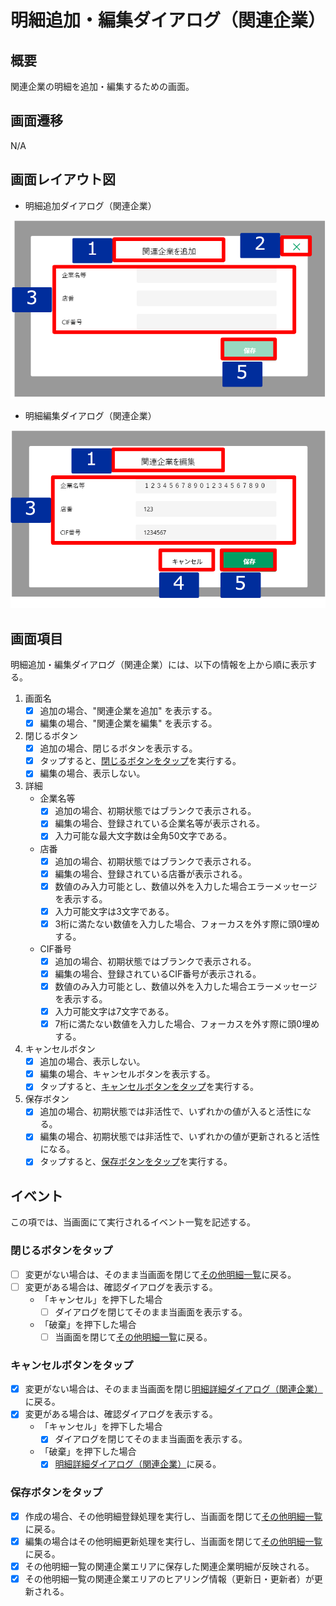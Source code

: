 # 明細追加・編集ダイアログ（関連企業）

## 概要

関連企業の明細を追加・編集するための画面。

## 画面遷移

N/A

## 画面レイアウト図

- 明細追加ダイアログ（関連企業）

![明細追加ダイアログ（関連企業）](./images/明細追加ダイアログ（関連企業）.drawio.png)

- 明細編集ダイアログ（関連企業）

![明細編集ダイアログ（関連企業）](./images/明細編集ダイアログ（関連企業）.drawio.png)


## 画面項目
明細追加・編集ダイアログ（関連企業）には、以下の情報を上から順に表示する。

1. 画面名
    - [X] 追加の場合、"関連企業を追加" を表示する。
    - [X] 編集の場合、"関連企業を編集" を表示する。

2. 閉じるボタン
    - [X] 追加の場合、閉じるボタンを表示する。
    - [X] タップすると、[閉じるボタンをタップ](#閉じるボタンをタップ)を実行する。
    - [X] 編集の場合、表示しない。

3. 詳細
    - 企業名等
      - [X] 追加の場合、初期状態ではブランクで表示される。
      - [X] 編集の場合、登録されている企業名等が表示される。
      - [X] 入力可能な最大文字数は全角50文字である。
    - 店番
      - [X] 追加の場合、初期状態ではブランクで表示される。
      - [X] 編集の場合、登録されている店番が表示される。
      - [X] 数値のみ入力可能とし、数値以外を入力した場合エラーメッセージを表示する。
      - [X] 入力可能文字は3文字である。
      - [X] 3桁に満たない数値を入力した場合、フォーカスを外す際に頭0埋めする。
    - CIF番号
      - [X] 追加の場合、初期状態ではブランクで表示される。
      - [X] 編集の場合、登録されているCIF番号が表示される。
      - [X] 数値のみ入力可能とし、数値以外を入力した場合エラーメッセージを表示する。
      - [X] 入力可能文字は7文字である。
      - [X] 7桁に満たない数値を入力した場合、フォーカスを外す際に頭0埋めする。

4. キャンセルボタン
    - [X] 追加の場合、表示しない。
    - [X] 編集の場合、キャンセルボタンを表示する。
    - [X] タップすると、[キャンセルボタンをタップ](#キャンセルボタンをタップ)を実行する。

5. 保存ボタン
    - [X] 追加の場合、初期状態では非活性で、いずれかの値が入ると活性になる。
    - [X] 編集の場合、初期状態では非活性で、いずれかの値が更新されると活性になる。
    - [X] タップすると、[保存ボタンをタップ](#保存ボタンをタップ)を実行する。

## イベント
この項では、当画面にて実行されるイベント一覧を記述する。

### 閉じるボタンをタップ
- [ ] 変更がない場合は、そのまま当画面を閉じて[その他明細一覧](./その他明細一覧.md)に戻る。
- [ ] 変更がある場合は、確認ダイアログを表示する。
  - 「キャンセル」を押下した場合
    - [ ] ダイアログを閉じてそのまま当画面を表示する。
  - 「破棄」を押下した場合
    - [ ] 当画面を閉じて[その他明細一覧](./その他明細一覧.md)に戻る。

### キャンセルボタンをタップ
- [X] 変更がない場合は、そのまま当画面を閉じ[明細詳細ダイアログ（関連企業）](./明細詳細ダイアログ（関連企業）.md)に戻る。
- [X] 変更がある場合は、確認ダイアログを表示する。
  - 「キャンセル」を押下した場合
    - [X] ダイアログを閉じてそのまま当画面を表示する。
  - 「破棄」を押下した場合
    - [X] [明細詳細ダイアログ（関連企業）](./明細詳細ダイアログ（関連企業）.md)に戻る。

### 保存ボタンをタップ
- [X] 作成の場合、その他明細登録処理を実行し、当画面を閉じて[その他明細一覧](./その他明細一覧.md)に戻る。
- [X] 編集の場合はその他明細更新処理を実行し、当画面を閉じて[その他明細一覧](./その他明細一覧.md)に戻る。
- [X] その他明細一覧の関連企業エリアに保存した関連企業明細が反映される。
- [X] その他明細一覧の関連企業エリアのヒアリング情報（更新日・更新者）が更新される。
